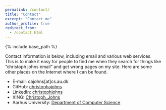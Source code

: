 ```yaml
---
permalink: /contact/
title: "Contact"
excerpt: "Contact me"
author_profile: true
redirect_from:
  - /contact.html
---
```


{% include base_path %}

Contact information is below, including email and various web services. This is to make it easy for people to find me when they search for things like “christoph johns email” and get wrong pages on my site. Here are some other places on the Internet where I can be found.

- E-mail: cajohns[at]cs.au.dk
- GitHub: [christophajohns](https://github.com/christophajohns)
- LinkedIn: [christophjohns](https://www.linkedin.com/in/christophjohns/)
- XING: [Christoph_Johns](https://www.xing.com/profile/Christoph_Johns/)
- Aarhus University: [Department of Computer Science](https://pure.au.dk/portal/en/cajohns@cs.au.dk)
